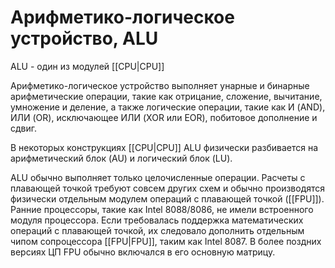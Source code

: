 # Арифметико-логическое устройство, ALU
ALU - один из модулей [[CPU|CPU]]

Арифметико-логическое устройство выполняет унарные и бинарные арифметические операции, такие как отрицание, сложение, вычитание, умножение и деление, а также логические операции, такие как И (AND), ИЛИ (OR), исключающее ИЛИ (XOR или EOR), побитовое дополнение и сдвиг. 

В некоторых конструкциях [[CPU|CPU]] ALU физически разбивается на арифметический блок (AU) и логический блок (LU).

ALU обычно выполняет только целочисленные операции. Расчеты с плавающей точкой требуют совсем других схем и обычно производятся физически отдельным модулем операций с плавающей точкой ([[FPU]]). Ранние процессоры, такие как Intel 8088/8086, не имели встроенного модуля процессора. Если требовалась поддержка математических операций с плавающей точкой, их следовало дополнить отдельным чипом сопроцессора [[FPU|FPU]], таким как Intel 8087. В более поздних версиях ЦП FPU обычно включался в его основную матрицу.